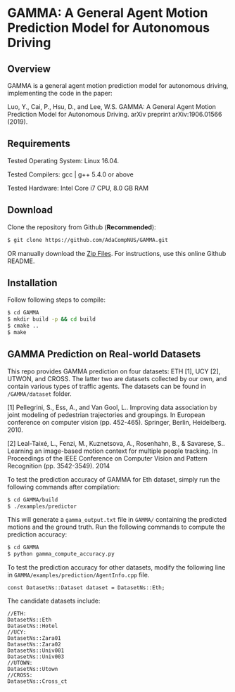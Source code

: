 # GAMMA: A General Agent Motion Prediction Model for Autonomous Driving

## Overview
GAMMA is a general agent motion prediction model for autonomous driving, implementing the code in the paper:

Luo, Y., Cai, P., Hsu, D., and Lee, W.S. GAMMA: A General Agent Motion Prediction Model for Autonomous Driving. arXiv preprint arXiv:1906.01566 (2019).

## Requirements

Tested Operating System: Linux 16.04.

Tested Compilers: gcc | g++ 5.4.0 or above

Tested Hardware: Intel Core i7 CPU, 8.0 GB RAM

## Download

Clone the repository from Github (**Recommended**):
```bash
$ git clone https://github.com/AdaCompNUS/GAMMA.git
```
OR manually download the [Zip Files](https://github.com/AdaCompNUS/GAMMA/archive/master.zip). For instructions, use this online Github README. 

## Installation

Follow following steps to compile:
```bash
$ cd GAMMA
$ mkdir build -p && cd build
$ cmake ..
$ make
```

## GAMMA Prediction on Real-world Datasets

This repo provides GAMMA prediction on four datasets: ETH [1], UCY [2], UTWON, and CROSS. The latter two are datasets collected by our own, and contain various types of traffic agents. The datasets can be found in `/GAMMA/dataset` folder.

[1] Pellegrini, S., Ess, A., and Van Gool, L.. Improving data association by joint modeling of pedestrian trajectories and groupings. In European conference on computer vision (pp. 452-465). Springer, Berlin, Heidelberg. 2010.

[2] Leal-Taixé, L., Fenzi, M., Kuznetsova, A., Rosenhahn, B., & Savarese, S.. Learning an image-based motion context for multiple people tracking. In Proceedings of the IEEE Conference on Computer Vision and Pattern Recognition (pp. 3542-3549). 2014


To test the prediction accuracy of GAMMA for Eth dataset, simply run the following commands after compilation: 
```bash
$ cd GAMMA/build
$ ./examples/predictor
```
This will generate a `gamma_output.txt` file in `GAMMA/` containing the predicted motions and the ground truth. Run the following commands to compute the prediction accuracy:
```bash
$ cd GAMMA
$ python gamma_compute_accuracy.py
```

To test the prediction accuracy for other datasets, modify the following line in `GAMMA/examples/prediction/AgentInfo.cpp` file.
```
const DatasetNs::Dataset dataset = DatasetNs::Eth;
```
The candidate datasets include:
```
//ETH:
DatasetNs::Eth
DatasetNs::Hotel
//UCY:
DatasetNs::Zara01
DatasetNs::Zara02
DatasetNs::Univ001
DatasetNs::Univ003
//UTOWN:
DatasetNs::Utown
//CROSS:
DatasetNs::Cross_ct
```

